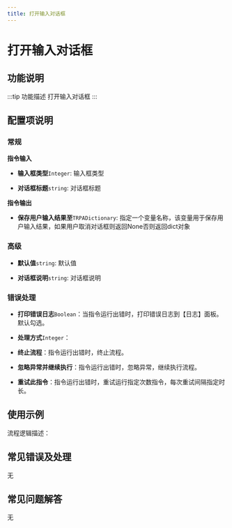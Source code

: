 ```yaml
---
title: 打开输入对话框
---
```


# 打开输入对话框

## 功能说明

:::tip 功能描述
打开输入对话框
:::

## 配置项说明

### 常规

**指令输入**

- **输入框类型**`Integer`: 输入框类型

- **对话框标题**`string`: 对话框标题


**指令输出**

- **保存用户输入结果至**`TRPADictionary`: 指定一个变量名称，该变量用于保存用户输入结果，如果用户取消对话框则返回None否则返回dict对象

### 高级

- **默认值**`string`: 默认值

- **对话框说明**`string`: 对话框说明

### 错误处理

- **打印错误日志**`Boolean`：当指令运行出错时，打印错误日志到【日志】面板。默认勾选。

- **处理方式**`Integer`：

 - **终止流程**：指令运行出错时，终止流程。

 - **忽略异常并继续执行**：指令运行出错时，忽略异常，继续执行流程。

 - **重试此指令**：指令运行出错时，重试运行指定次数指令，每次重试间隔指定时长。

## 使用示例

流程逻辑描述：

## 常见错误及处理

无

## 常见问题解答

无

